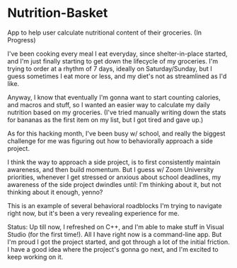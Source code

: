 # Nutrition-Basket
App to help user calculate nutritional content of their groceries. (In Progress)

I've been cooking every meal I eat everyday, since shelter-in-place started, and I'm just finally starting to get down the lifecycle of my groceries. I'm trying to order at a rhythm of 7 days, ideally on Saturday/Sunday, but I guess sometimes I eat more or less, and my diet's not as streamlined as I'd like.

Anyway, I know that eventually I'm gonna want to start counting calories, and macros and stuff, so I wanted an easier way to calculate my daily nutrition based on my groceries. (I've tried manually writing down the stats for bananas as the first item on my list, but I got tired and gave up.)

As for this hacking month, I've been busy w/ school, and really the biggest challenge for me was figuring out how to behaviorally approach a side project.

I think the way to approach a side project, is to first consistently maintain awareness, and then build momentum. But I guess w/ Zoom University priorities, whenever I get stressed or anxious about school deadlines, my awareness of the side project dwindles until: I'm thinking about it, but not thinking about it enough, yenno?

This is an example of several behavioral roadblocks I'm trying to navigate right now, but it's been a very revealing experience for me.

Status: Up till now, I refreshed on C++, and I'm able to make stuff in Visual Studio (for the first time!). All I have right now is a command-line app. But I'm proud I got the project started, and got through a lot of the initial friction. I have a good idea where the project's gonna go next, and I'm excited to keep working on it.
